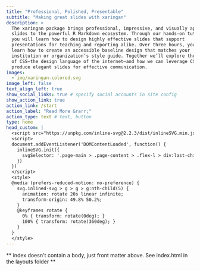 ```yaml
---
title: "Professional, Polished, Presentable"
subtitle: "Making great slides with xaringan"
description: >
  The xaringan package brings professional, impressive, and visually appealing
  slides to the powerful R Markdown ecosystem. Through our hands-on tutorial,
  you will learn how to design highly effective slides that support
  presentations for teaching and reporting alike. Over three hours, you will
  learn how to create an accessible baseline design that matches your
  institution or organization’s style guide. Together we’ll explore the basics
  of CSS—the design language of the internet—and how we can leverage CSS to
  produce elegant slides for effective communication.
images:
  - img/xaringan-colored.svg
image_left: false
text_align_left: true
show_social_links: true # specify social accounts in site config
show_action_link: true
action_link: /start
action_label: "Read More &rarr;"
action_type: text # text, button
type: home
head_custom: |
  <script src="https://unpkg.com/inline-svg@2.2.3/dist/inlineSVG.min.js"></script>
  <script>
  document.addEventListener('DOMContentLoaded', function() {
    inlineSVG.init({
      svgSelector: '.page-main > .page-content > .flex-l > div:last-child > img'
    })
  })
  </script>
  <style>
  @media (prefers-reduced-motion: no-preference) {
    svg.inlined-svg > g > g > g:nth-child(5) {
      animation: rotate 20s linear infinite;
      transform-origin: 49.8% 50.2%;
    }
    @keyframes rotate {
      0% { transform: rotate(0deg); }
      100% { transform: rotate(360deg); }
    }
  }
  </style>
---
```


** index doesn't contain a body, just front matter above.
See index.html in the layouts folder **

